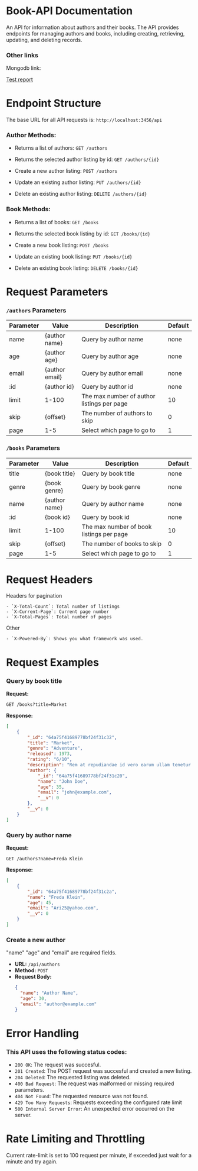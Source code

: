 # Book-API Documentation

 An API for information about authors and their books.
 The API provides endpoints for managing authors and books, including creating, retrieving, updating, and deleting records.
 
### Other links

Mongodb link:

[Test report](https://docs.google.com/document/d/1x4Jv219DfUpUFjp8COsTb1DKOXVv3siy8yfbr5mtVvc/edit?usp=sharing)

# Endpoint Structure

The base URL for all API requests is: `http://localhost:3456/api`

### Author Methods:

- Returns a list of authors: `GET /authors`

- Returns the selected author listing by id: `GET /authors/{id}`

- Create a new author listing: `POST /authors`

- Update an existing author listing: `PUT /authors/{id}`

- Delete an existing author listing: `DELETE /authors/{id}`

### Book Methods:

- Returns a list of books: `GET /books`

- Returns the selected book listing by id: `GET /books/{id}`

- Create a new book listing: `POST /books`

- Update an existing book listing: `PUT /books/{id}`

- Delete an existing book listing: `DELETE /books/{id}`

# Request Parameters

### `/authors` Parameters

| Parameter  | Value | Description | Default |
| -------------- | ------------- | ------------- | ------------- |
| name | {author name} | Query by author name | none |
| age | {author age}  | Query by author age | none |
| email | {author email}  | Query by author email | none |
| :id | {author id} | Query by author id | none |
| limit  | 1-100  | The max number of author listings per page | 10 |
| skip  | {offset} | The number of authors to skip | 0 |
| page  | 1-5  | Select which page to go to | 1 |

### `/books` Parameters

| Parameter  | Value | Description  | Default |
| ------------- | ------------- | -------------| ------------- |
| title  | {book title}  | Query by book title | none |
| genre  | {book genre}  | Query by book genre | none |
| name  | {author name} | Query by author name | none |
| :id | {book id} | Query by book id | none |
| limit  | 1-100  | The max number of book listings per page | 10 |
| skip  | {offset} | The number of books to skip | 0 |
| page  | 1-5  | Select which page to go to | 1 |



# Request Headers
Headers for pagination

    - `X-Total-Count`: Total number of listings
    - `X-Current-Page`: Current page number
    - `X-Total-Pages`: Total number of pages
    
Other

    - `X-Powered-By`: Shows you what framework was used.


# Request Examples

### Query by book title

**Request:**

```
GET /books?title=Market
```

**Response:**

```json
[
    {
        "_id": "64a75f41689778bf24f31c32",
        "title": "Market",
        "genre": "Adventure",
        "released": 1973,
        "rating": "6/10",
        "description": "Rem at repudiandae id vero earum ullam tenetur facilis veniam.",
        "author": {
            "_id": "64a75f41689778bf24f31c20",
            "name": "John Doe",
            "age": 35,
            "email": "john@example.com",
            "__v": 0
        },
        "__v": 0
    }
]
```

### Query by author name

**Request:**

```
GET /authors?name=Freda Klein
```

**Response:**

```json
[
    {
        "_id": "64a75f41689778bf24f31c2a",
        "name": "Freda Klein",
        "age": 45,
        "email": "Ari25@yahoo.com",
        "__v": 0
    }
]
```

### Create a new author

"name" "age" and "email" are required fields.

- **URL:** `/api/authors`
- **Method:** `POST`
- **Request Body:**
  ```json
  {
    "name": "Author Name",
    "age": 30,
    "email": "author@example.com"
  }

# Error Handling

### This API uses the following status codes:

- `200 OK`: The request was succesful.
- `201 Created`: The POST request was succesful and created a new listing.
- `204 Deleted`: The requested listing was deleted.
- `400 Bad Request`: The request was malformed or missing required parameters.
- `404 Not Found`: The requested resource was not found.
- `429 Too Many Requests`: Requests exceeding the configured rate limit
- `500 Internal Server Error`: An unexpected error occurred on the server.

# Rate Limiting and Throttling

Current rate-limit is set to 100 request per minute, if exceeded just wait for a minute and try again.
